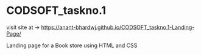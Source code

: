 # CODSOFT_taskno.1

visit site at -> https://anant-bhardwj.github.io/CODSOFT_taskno.1-Landing-Page/

Landing page for a Book store using HTML and CSS
